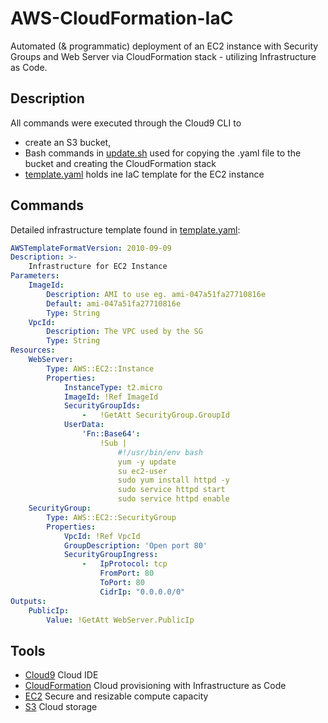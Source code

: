 # AWS-CloudFormation-IaC
Automated (& programmatic) deployment of an EC2 instance with Security Groups and Web Server via CloudFormation stack - utilizing Infrastructure as Code.

## Description
All commands were executed through the Cloud9 CLI to 
- create an S3 bucket, 
- Bash commands in [update.sh](https://github.com/mchadds/AWS-CloudFormation-IaC/blob/main/update.sh) used for copying the .yaml file to the bucket and creating the CloudFormation stack
- [template.yaml](https://github.com/mchadds/AWS-CloudFormation-IaC/blob/main/template.yaml) holds ine IaC template for the EC2 instance

## Commands
Detailed infrastructure template found in [template.yaml](https://github.com/mchadds/AWS-CloudFormation-IaC/blob/main/template.yaml): 
```yaml
AWSTemplateFormatVersion: 2010-09-09
Description: >- 
    Infrastructure for EC2 Instance
Parameters: 
    ImageId:
        Description: AMI to use eg. ami-047a51fa27710816e
        Default: ami-047a51fa27710816e
        Type: String
    VpcId: 
        Description: The VPC used by the SG
        Type: String
Resources: 
    WebServer:
        Type: AWS::EC2::Instance
        Properties:
            InstanceType: t2.micro
            ImageId: !Ref ImageId
            SecurityGroupIds:
                -   !GetAtt SecurityGroup.GroupId
            UserData:
                'Fn::Base64':
                    !Sub |
                        #!/usr/bin/env bash
                        yum -y update
                        su ec2-user
                        sudo yum install httpd -y
                        sudo service httpd start
                        sudo service httpd enable
    SecurityGroup:
        Type: AWS::EC2::SecurityGroup
        Properties: 
            VpcId: !Ref VpcId
            GroupDescription: 'Open port 80'
            SecurityGroupIngress:
                -   IpProtocol: tcp
                    FromPort: 80
                    ToPort: 80
                    CidrIp: "0.0.0.0/0"
Outputs:
    PublicIp:
        Value: !GetAtt WebServer.PublicIp
```

## Tools
- [Cloud9](https://aws.amazon.com/cloud9/) Cloud IDE
- [CloudFormation](https://aws.amazon.com/cloudformation/) Cloud provisioning with Infrastructure as Code
- [EC2](https://aws.amazon.com/ec2/?ec2-whats-new.sort-by=item.additionalFields.postDateTime&ec2-whats-new.sort-order=desc) Secure and resizable compute capacity
- [S3](https://aws.amazon.com/s3/) Cloud storage


